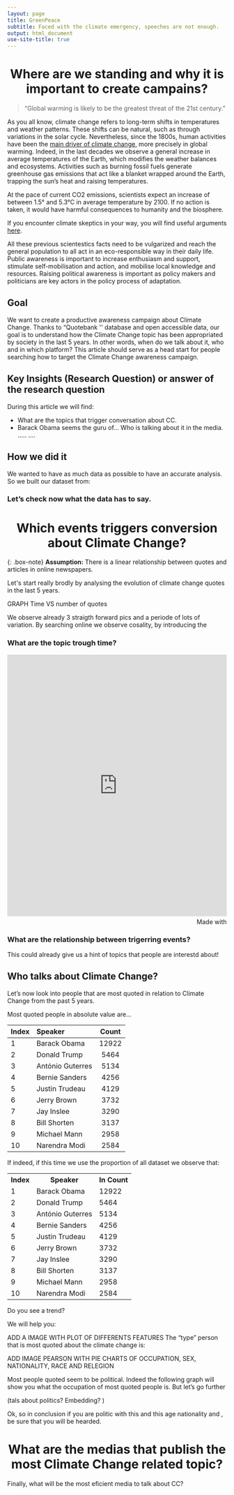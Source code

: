 ```yaml
---
layout: page
title: GreenPeace
subtitle: Faced with the climate emergency, speeches are not enough. 
output: html_document
use-site-title: true
---
```


<center> <h1>Where are we standing and why it is important to create campains?</h1> </center>

>“Global warming is likely to be the greatest threat of the 21st century.” 

As you all know, climate change refers to long-term shifts in temperatures and weather patterns. These shifts can be natural, such as through variations in the solar cycle. 
Nevertheless, since the 1800s, human activities have been the [main driver of climate change](https://www.ipcc.ch/site/assets/uploads/sites/2/2018/12/ST1.5_OCE_LR.pdf), more precisely in global warming. Indeed, in the last decades we observe a general increase in average temperatures of the Earth, which modifies the weather balances and ecosystems. 
Activities such as burning fossil fuels generate greenhouse gas emissions that act like a blanket wrapped around the Earth, trapping the sun’s heat and raising temperatures.

At the pace of current CO2 emissions, scientists expect an increase of between 1.5° and 5.3°C in average temperature by 2100. If no action is taken, it would have harmful consequences to humanity and the biosphere. 

If you encounter climate skeptics in your way, you will find useful arguments [here](https://350.org/fr/). 

All these previous scientestics facts need to be vulgarized and reach the general population to all act in an eco-responsible way in their daily life.  Public awareness is important to increase enthusiasm and support, stimulate self-mobilisation and action, and mobilise local knowledge and resources. Raising political awareness is important as policy makers and politicians are key actors in the policy process of adaptation. 

## Goal

We want to create a productive awareness campaign about Climate Change. Thanks to “Quotebank '' database and open accessible data, our goal is to understand how the Climate Change topic has been appropriated by society in the last 5 years. In other words, when do we talk about it, who and in which platform? This article should serve as a head start for people searching how to target the Climate Change awareness campaign.

## Key Insights (Research Question) or answer of the research question
During this article we will find:
* What are the topics that trigger conversation about CC.
* Barack Obama seems the guru of… Who is talking about it in the media. ….. …. 

## How we did it
We wanted to have as much data as possible to have an accurate analysis. So we built our dataset from:

### Let’s check now what the data has to say. 


<center> <h1>Which events triggers conversion about Climate Change?</h1> </center>

{: .box-note}
**Assumption:** There is a linear relationship between quotes and articles in online newspapers. 

Let's start really brodly by analysing the evolution of climate change quotes in the last 5 years. 

GRAPH Time VS number of quotes

We observe already 3 straigth forward pics and a periode of lots of variation. By searching online we observe cosality, by introducing the 

### What are the topic trough time? 
 
<iframe src='https://flo.uri.sh/visualisation/8142851/embed' title='Interactive or visual content' class='flourish-embed-iframe' frameborder='0' scrolling='no' style='width:100%;height:600px;' sandbox='allow-same-origin allow-forms allow-scripts allow-downloads allow-popups allow-popups-to-escape-sandbox allow-top-navigation-by-user-activation'></iframe><div style='width:100%!;margin-top:4px!important;text-align:right!important;'><a class='flourish-credit' href='https://public.flourish.studio/visualisation/8142851/?utm_source=embed&utm_campaign=visualisation/8142851' target='_top' style='text-decoration:none!important'><img alt='Made with Flourish' src='https://public.flourish.studio/resources/made_with_flourish.svg' style='width:105px!important;height:16px!important;border:none!important;margin:0!important;'> </a></div>

### What are the relationship between trigerring events? 

This could already give us a hint of topics that people are interestd about! 


## Who talks about Climate Change? 

Let’s now look into people that are most quoted in relation to Climate Change from the past 5 years.

Most quoted people in absolute value are…

| Index | Speaker | Count |
| :------ |:--- | :---: |
| 1 | Barack Obama | 12922 |
| 2 | Donald Trump 	 | 5464 |
| 3 | António Guterres | 5134 |
| 4 | Bernie Sanders | 4256 |
| 5 | Justin Trudeau | 4129 |
| 6 | Jerry Brown 	 | 3732 |
| 7 | Jay Inslee | 3290 |
| 8 | Bill Shorten | 3137 |
| 9 | Michael Mann | 2958 |
| 10 | Narendra Modi | 2584 |

If indeed, if this time we use the proportion of all dataset we observe that:


<div>
<table align="center" >
 <tr><th>Index</th> <th>Speaker</th>              <th>In Count</th></tr>
 <tr><td> 1 </td>   <td> Barack Obama </td>       <td> 12922 </td></tr>
 <tr><td> 2 </td>   <td> Donald Trump </td>       <td> 5464</td></tr>
 <tr><td> 3 </td>   <td> António Guterres </td>       <td> 5134</td></tr>
 <tr><td> 4 </td>   <td> Bernie Sanders </td>       <td> 4256</td></tr>
 <tr><td> 5 </td>   <td> Justin Trudeau </td>       <td> 4129</td></tr>
 <tr><td> 6 </td>   <td> Jerry Brown </td>       <td> 3732</td></tr>
 <tr><td> 7 </td>   <td> Jay Inslee </td>       <td> 3290</td></tr>
 <tr><td> 8 </td>   <td> Bill Shorten </td>       <td> 3137</td></tr>
 <tr><td> 9 </td>   <td> Michael Mann </td>       <td> 2958</td></tr>
 <tr><td> 10 </td>  <td> Narendra Modi </td>       <td> 2584</td></tr>
 </table>
 </div>

 
Do you see a trend?

We will help you: 
 
 ADD A IMAGE WITH PLOT OF DIFFERENTS FEATURES 
The “type” person that is most quoted about the climate change is: 
 
ADD IMAGE PEARSON WITH PIE CHARTS OF OCCUPATION, SEX, NATIONALITY,  RACE AND RELEGION

Most people quoted seem to be political. Indeed the following graph will show you what the occupation of most quoted people is. But let’s go further 


(tals about politics? Embedding? ) 

Ok, so in conclusion if you are  politic with this and this age nationality and , be sure that you will be hearded. 

<center> <h1>What are the medias that publish the most Climate Change related topic?</h1> </center>

Finally, what will be the most eficient media to talk about CC? 





